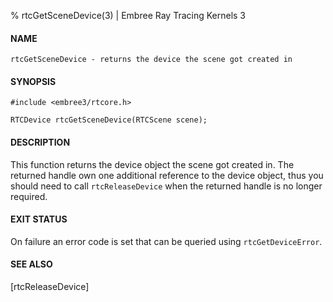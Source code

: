% rtcGetSceneDevice(3) | Embree Ray Tracing Kernels 3

#### NAME

    rtcGetSceneDevice - returns the device the scene got created in

#### SYNOPSIS

    #include <embree3/rtcore.h>

    RTCDevice rtcGetSceneDevice(RTCScene scene);

#### DESCRIPTION

This function returns the device object the scene got created in. The
returned handle own one additional reference to the device object,
thus you should need to call `rtcReleaseDevice` when the returned
handle is no longer required.

#### EXIT STATUS

On failure an error code is set that can be queried using
`rtcGetDeviceError`.

#### SEE ALSO

[rtcReleaseDevice]

